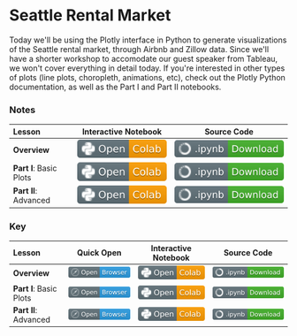# Seattle Rental Market

Today we'll be using the Plotly interface in Python to generate visualizations of the Seattle rental market, through Airbnb and Zillow data. Since we'll have a shorter workshop to accomodate our guest speaker from Tableau, we won't cover everything in detail today. If you're interested in other types of plots (line plots, choropleth, animations, etc), check out the Plotly Python documentation, as well as the Part I and Part II notebooks.

### Notes 

| Lesson | Interactive Notebook | Source Code  |
| :-----| :-----------: | :------------: |
| **Overview**  | [![Link](../../tools/buttons/open-colab.svg)](https://colab.research.google.com/github/ishaandey/node/blob/master/week-4/workshop/plotly_overview_notes.ipynb) | [![Link](../../tools/buttons/download-ipynb.svg)](https://files.node.ishaandey.com/week-4/workshop/plotly_overview_notes.ipynb) |
| **Part I**: Basic Plots | [![Link](../../tools/buttons/open-colab.svg)](https://colab.research.google.com/github/ishaandey/node/blob/master/week-4/workshop/plotly_basics_notes.ipynb) | [![Link](../../tools/buttons/download-ipynb.svg)](https://files.node.ishaandey.com/week-4/workshop/plotly_basics_notes.ipynb) |
| **Part II**: Advanced | [![Link](../../tools/buttons/open-colab.svg)](https://colab.research.google.com/github/ishaandey/node/blob/master/week-4/workshop/plotly_adv_notes.ipynb) | [![Link](../../tools/buttons/download-ipynb.svg)](https://files.node.ishaandey.com/week-4/workshop/plotly_adv_notes.ipynb) |

### Key

| Lesson | Quick Open | Interactive Notebook | Source Code  |
| :-----| :-----------: | :----: | :------------: |
| **Overview** | [![Link](../../tools/buttons/open-browser.svg)](https://files.node.ishaandey.com/week-4/workshop/plotly_overview_key.html) | [![Link](../../tools/buttons/open-colab.svg)](https://colab.research.google.com/github/ishaandey/node/blob/master/week-4/workshop/plotly_overview_key.ipynb) | [![Link](../../tools/buttons/download-ipynb.svg)](https://files.node.ishaandey.com/week-4/workshop/plotly_overview_key.ipynb) |
| **Part I**: Basic Plots | [![Link](../../tools/buttons/open-browser.svg)](https://files.node.ishaandey.com/week-4/workshop/plotly_basics_key.html) | [![Link](../../tools/buttons/open-colab.svg)](https://colab.research.google.com/github/ishaandey/node/blob/master/week-4/workshop/plotly_basics_key.ipynb) | [![Link](../../tools/buttons/download-ipynb.svg)](https://files.node.ishaandey.com/week-4/workshop/plotly_basics_key.ipynb) |
| **Part II**: Advanced | [![Link](../../tools/buttons/open-browser.svg)](https://files.node.ishaandey.com/week-4/workshop/plotly_adv_key.html) | [![Link](../../tools/buttons/open-colab.svg)](https://colab.research.google.com/github/ishaandey/node/blob/master/week-4/workshop/plotly_adv_key.ipynb) | [![Link](../../tools/buttons/download-ipynb.svg)](https://files.node.ishaandey.com/week-4/workshop/plotly_adv_key.ipynb) |